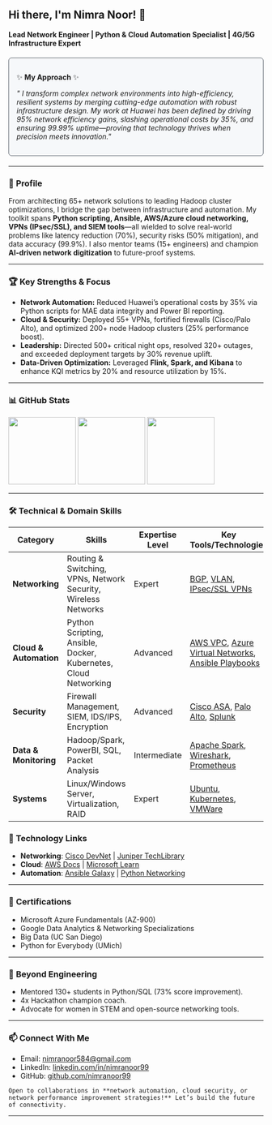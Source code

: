 **Hi there, I'm Nimra Noor!** 👋
---------
**Lead Network Engineer | Python & Cloud Automation Specialist | 4G/5G Infrastructure Expert**  
<div align="left" style="border: 1px solid #586069; border-radius: 6px; padding: 15px; margin: 20px 0; background-color: #f6f8fa;">

✨ **My Approach** ✨  
    
*" I transform complex network environments into high-efficiency, resilient systems by merging cutting-edge automation with robust infrastructure design. My work at Huawei has been defined by driving 95% network efficiency gains, slashing operational costs by 35%, and ensuring 99.99% uptime—proving that technology thrives when precision meets innovation."*
    
</div>

--------
### 🚀 **Profile**  
From architecting 65+ network solutions to leading Hadoop cluster optimizations, I bridge the gap between infrastructure and automation. My toolkit spans **Python scripting, Ansible, AWS/Azure cloud networking, VPNs (IPsec/SSL), and SIEM tools**—all wielded to solve real-world problems like latency reduction (70%), security risks (50% mitigation), and data accuracy (99.9%). I also mentor teams (15+ engineers) and champion **AI-driven network digitization** to future-proof systems.  

--------

### 🏆 **Key Strengths & Focus**  
- **Network Automation:** Reduced Huawei’s operational costs by 35% via Python scripts for MAE data integrity and Power BI reporting.  
- **Cloud & Security:** Deployed 55+ VPNs, fortified firewalls (Cisco/Palo Alto), and optimized 200+ node Hadoop clusters (25% performance boost).  
- **Leadership:** Directed 500+ critical night ops, resolved 320+ outages, and exceeded deployment targets by 30% revenue uplift.  
- **Data-Driven Optimization:** Leveraged **Flink, Spark, and Kibana** to enhance KQI metrics by 20% and resource utilization by 15%.  

--------
### 📊 **GitHub Stats**  

<div align="left">
  <img height="133em" src="https://github-readme-stats.vercel.app/api?username=nimranoor99&show_icons=true&theme=radical"/>
  <img height="133em" src="https://github-readme-stats.vercel.app/api/top-langs/?username=nimranoor99&layout=compact&theme=dark"/>
  <img height="133em" src="https://streak-stats.demolab.com/?user=nimranoor99&theme=monokai"/>
</div>


--------
### 🛠️ **Technical & Domain Skills**  

| **Category**         | **Skills**                                                                 | **Expertise Level** | **Key Tools/Technologies**                                                                                     |
|----------------------|---------------------------------------------------------------------------|---------------------|--------------------------------------------------------------------------------------------------------------|
| **Networking**       | Routing & Switching, VPNs, Network Security, Wireless Networks           | Expert              | [BGP](https://www.cisco.com/c/en/us/solutions/enterprise-networks/borderless-network/index.html), [VLAN](https://www.paloaltonetworks.com/cyberpedia/what-is-a-vlan), [IPsec/SSL VPNs](https://www.cloudflare.com/learning/access-management/what-is-ipsec/) |
| **Cloud & Automation** | Python Scripting, Ansible, Docker, Kubernetes, Cloud Networking         | Advanced            | [AWS VPC](https://aws.amazon.com/vpc/), [Azure Virtual Networks](https://azure.microsoft.com/en-us/services/virtual-network/), [Ansible Playbooks](https://www.ansible.com/) |
| **Security**         | Firewall Management, SIEM, IDS/IPS, Encryption                           | Advanced            | [Cisco ASA](https://www.cisco.com/c/en/us/products/security/adaptive-security-appliance-asa-software/index.html), [Palo Alto](https://www.paloaltonetworks.com/), [Splunk](https://www.splunk.com/) |
| **Data & Monitoring** | Hadoop/Spark, PowerBI, SQL, Packet Analysis                             | Intermediate        | [Apache Spark](https://spark.apache.org/), [Wireshark](https://www.wireshark.org/), [Prometheus](https://prometheus.io/) |
| **Systems**          | Linux/Windows Server, Virtualization, RAID                               | Expert              | [Ubuntu](https://ubuntu.com/), [Kubernetes](https://kubernetes.io/), [VMWare](https://www.vmware.com/) |

### 🔗 Technology Links  
- **Networking**: [Cisco DevNet](https://developer.cisco.com/) | [Juniper TechLibrary](https://www.juniper.net/documentation/)  
- **Cloud**: [AWS Docs](https://docs.aws.amazon.com/) | [Microsoft Learn](https://learn.microsoft.com/en-us/)  
- **Automation**: [Ansible Galaxy](https://galaxy.ansible.com/) | [Python Networking](https://pynet.twb-tech.com/)  


--------
### 📃 **Certifications**  
- Microsoft Azure Fundamentals (AZ-900)  
- Google Data Analytics & Networking Specializations  
- Big Data (UC San Diego)  
- Python for Everybody (UMich)  

-----------
### 👥 **Beyond Engineering**  
- Mentored 130+ students in Python/SQL (73% score improvement).  
- 4x Hackathon champion coach.  
- Advocate for women in STEM and open-source networking tools.  

------------
### 📫 **Connect With Me**  
- Email: [nimranoor584@gmail.com](mailto:nimranoor584@gmail.com)  
- LinkedIn: [linkedin.com/in/nimranoor99](https://linkedin.com/in/nimranoor99)  
- GitHub: [github.com/nimranoor99](https://github.com/nimranoor99)  

``Open to collaborations in **network automation, cloud security, or network performance improvement strategies!** Let’s build the future of connectivity.``

---
